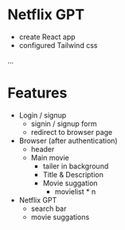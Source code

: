# Netflix GPT

- create React app
- configured Tailwind css

...

# Features

- Login / signup
  - signin / signup form
  - redirect to browser page
- Browser (after authentication)
  - header
  - Main movie
    - tailer in background
    - Title & Description
    - Movie suggation
      - movielist \* n
- Netflix GPT
  - search bar
  - movie suggations
